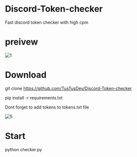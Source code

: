 # Discord-Token-checker
Fast discord token checker with high cpm

# preivew 

![1](https://i.imgur.com/fLEPMfv.gif)

# Download

git clone https://github.com/TusTusDev/Discord-Token-checker

pip install -r requirements.txt

Dont forget to add tokens to tokens.txt file



![5](https://i.imgur.com/gIOzIUs.png)

# Start 
python checker.py
